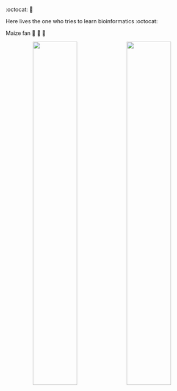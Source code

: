 :octocat: :corn:

Here lives the one who tries to learn bioinformatics :octocat:

Maize fan :corn: :corn: :corn:

<p align="center">
  <img width="48%" src="https://github-readme-stats.vercel.app/api?username=Duhyadi&show_icons=true&theme=cobalt" />
  <img width="48%" src="https://github-readme-streak-stats.herokuapp.com/?user=Duhyadi&theme=cobalt" />
</p>

